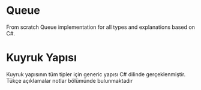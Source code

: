 # Queue
From scratch Queue implementation for all types and explanations based on C#.
# Kuyruk Yapısı
Kuyruk yapısının tüm tipler için generic yapısı C# dilinde gerçeklenmiştir. Tükçe açıklamalar notlar bölümünde bulunmaktadır
